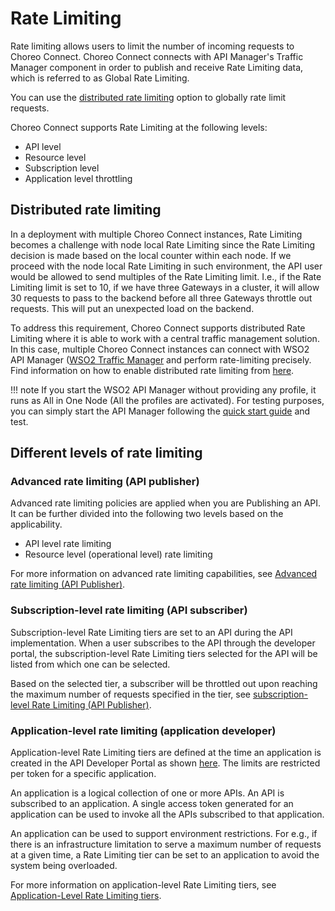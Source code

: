 # Rate Limiting

Rate limiting allows users to limit the number of incoming requests to Choreo Connect. Choreo Connect connects
with API Manager's Traffic Manager component in order to publish and receive Rate Limiting data, which is referred to as Global Rate Limiting.

You can use the [distributed rate limiting]({{base_path}}/deploy-and-publish/deploy-on-gateway/choreo-connect/rate-limiting/distributed-throttling) option to globally rate limit requests.

Choreo Connect supports Rate Limiting at the following levels:

- API level
- Resource level
- Subscription level
- Application level throttling

## Distributed rate limiting

In a deployment with multiple Choreo Connect instances, Rate Limiting becomes a challenge with node local Rate Limiting since the Rate Limiting decision is made based on the local counter within each node. If we proceed with the node local Rate Limiting in such environment, the API user would be allowed to send multiples of the Rate Limiting limit. I.e., if the Rate Limiting limit is set to 10, if we have three Gateways in a cluster, it will allow 30 requests to pass to the backend before all three Gateways throttle out requests. This will put an unexpected load on the backend. 

To address this requirement, Choreo Connect supports distributed Rate Limiting where it is able to work with a central traffic management solution. In this case, multiple Choreo Connect instances can connect with WSO2 API Manager ([WSO2 Traffic Manager]({{base_path}}/install-and-setup/setup/distributed-deployment/product-profiles) and perform rate-limiting precisely. Find information on how to enable distributed rate limiting from [here]({{base_path}}/deploy-and-publish/deploy-on-gateway/choreo-connect/rate-limiting/distributed-throttling).

!!! note
    If you start the WSO2 API Manager without providing any profile, it runs as All in One Node (All the profiles are activated). For testing purposes, you can simply start the API Manager following the [quick start guide]({{base_path}}/getting-started/quick-start-guide/) and test.

## Different levels of rate limiting

### Advanced rate limiting (API publisher)

Advanced rate limiting policies are applied when you are Publishing an API. It can be further divided into the following two levels based on the applicability.

- API level rate limiting
- Resource level (operational level) rate limiting

For more information on advanced rate limiting capabilities, see [Advanced rate limiting (API Publisher)]({{base_path}}/design/rate-limiting/setting-throttling-limits/#advanced-rate-limiting-api-publisher).

### Subscription-level rate limiting (API subscriber)

Subscription-level Rate Limiting tiers are set to an API during the API implementation. When a user subscribes to the API through the developer portal, the subscription-level Rate Limiting tiers selected for the API will be listed from which one can be selected.

Based on the selected tier, a subscriber will be throttled out upon reaching the maximum number of requests specified in the tier, see [subscription-level Rate Limiting (API Publisher)]({{base_path}}/design/rate-limiting/setting-throttling-limits/#subscription-level-rate-limiting-api-publisher).

### Application-level rate limiting (application developer)

Application-level Rate Limiting tiers are defined at the time an application is created in the API Developer Portal as shown [here]({{base_path}}/design/rate-limiting/setting-throttling-limits/#application-level-rate-limiting-application-developer). The limits are restricted per token for a specific application.

An application is a logical collection of one or more APIs. An API is subscribed to an application. A single access token generated for an application can be used to invoke all the APIs subscribed to that application.

An application can be used to support environment restrictions. For e.g., if there is an infrastructure limitation to serve a maximum number of requests at a given time, a Rate Limiting tier can be set to an application to avoid the system being overloaded.

For more information on application-level Rate Limiting tiers, see [Application-Level Rate Limiting tiers]({{base_path}}/design/rate-limiting/setting-throttling-limits/#application-level-rate-limiting-application-developer).

